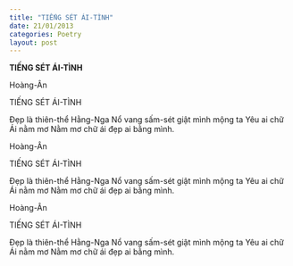 ```yaml
---
title: "TIẾNG SÉT ÁI-TÌNH"
date: 21/01/2013
categories: Poetry
layout: post
---
```


**TIẾNG SÉT ÁI-TÌNH**

Hoàng-Ân

TIẾNG SÉT ÁI-TÌNH


Đẹp là thiên-thể Hằng-Nga
Nổ vang sấm-sét
     giật mình mộng ta
Yêu ai chữ Ái nằm mơ
Nằm mơ chữ ái đẹp ai bằng mình.

Hoàng-Ân

TIẾNG SÉT ÁI-TÌNH


Đẹp là thiên-thể Hằng-Nga
Nổ vang sấm-sét
     giật mình mộng ta
Yêu ai chữ Ái nằm mơ
Nằm mơ chữ ái đẹp ai bằng mình.

Hoàng-Ân

TIẾNG SÉT ÁI-TÌNH


Đẹp là thiên-thể Hằng-Nga
Nổ vang sấm-sét
     giật mình mộng ta
Yêu ai chữ Ái nằm mơ
Nằm mơ chữ ái đẹp ai bằng mình.
